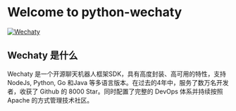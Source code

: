 # Welcome to python-wechaty

[![Wechaty](https://wechaty.js.org/img/wechaty-logo.svg)](https://github.com/wechaty)

## Wechaty 是什么

Wechaty 是一个开源聊天机器人框架SDK，具有高度封装、高可用的特性，支持NodeJs, Python, Go 和Java 等多语言版本。在过去的4年中，服务了数万名开发者，收获了 Github 的 8000 Star。同时配置了完整的 DevOps 体系并持续按照 Apache 的方式管理技术社区。

